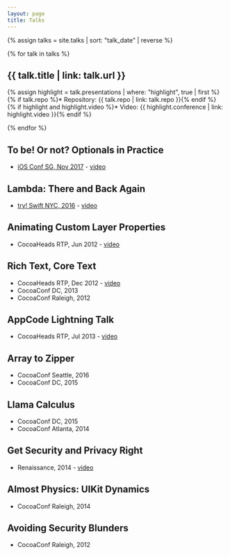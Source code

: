 ```yaml
---
layout: page
title: Talks
---
```


{% assign talks = site.talks | sort: "talk_date" | reverse %}

{% for talk in talks %}
## {{ talk.title | link: talk.url }}

{% assign highlight = talk.presentations | where: "highlight", true | first %}
{% if talk.repo %}* Repository: {{ talk.repo | link: talk.repo }}{% endif %}
{% if highlight and highlight.video %}* Video: {{ highlight.conference | link: highlight.video }}{% endif %}

{% endfor %}

## To be! Or not? Optionals in Practice

* [iOS Conf SG, Nov 2017](http://iosconf.sg/) - [video](https://youtu.be/Q1Tayh4unMw)

## Lambda: There and Back Again

* [try! Swift NYC, 2016]() - [video](https://youtu.be/pgwM-LvMiDU)

## Animating Custom Layer Properties

* CocoaHeads RTP, Jun 2012 - [video](https://vimeo.com/44986916)

## Rich Text, Core Text

* CocoaHeads RTP, Dec 2012 - [video](https://vimeo.com/56670254)
* CocoaConf DC, 2013
* CocoaConf Raleigh, 2012

## AppCode Lightning Talk

* CocoaHeads RTP, Jul 2013 - [video](https://vimeo.com/74539769)

## Array to Zipper

* CocoaConf Seattle, 2016
* CocoaConf DC, 2015

## Llama Calculus

* CocoaConf DC, 2015
* CocoaConf Atlanta, 2014

## Get Security and Privacy Right

* Renaissance, 2014 - [video](https://youtu.be/Kk6sdM9_6ZI)

## Almost Physics: UIKit Dynamics

* CocoaConf Raleigh, 2014

## Avoiding Security Blunders

* CocoaConf Raleigh, 2012

